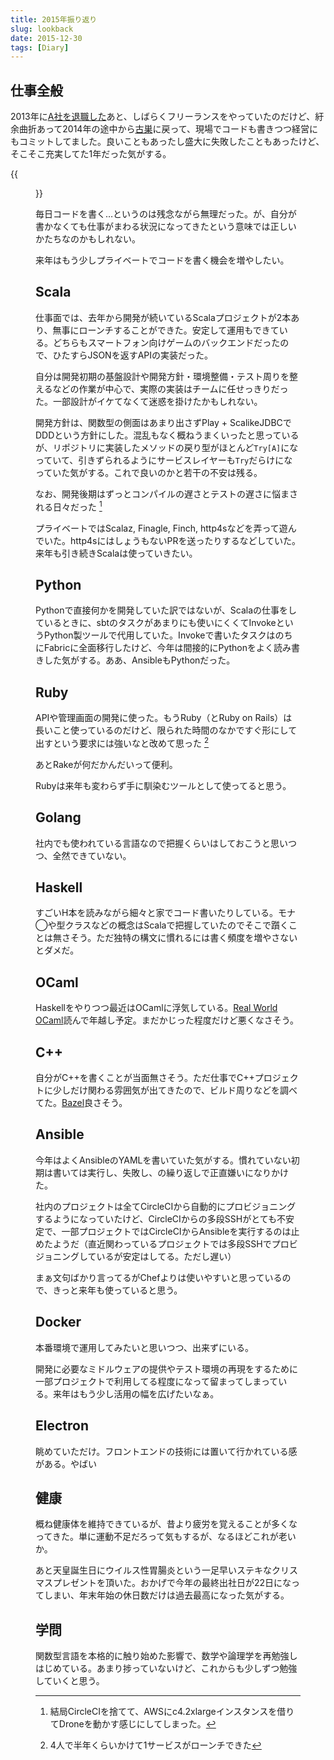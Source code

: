 ```yaml
---
title: 2015年振り返り
slug: lookback
date: 2015-12-30
tags: [Diary]
---
```


## 仕事全般

2013年に[A社を退職した](/2013/11/26/resignation.html)あと、しばらくフリーランスをやっていたのだけど、紆余曲折あって2014年の途中から[古巣](http://fzl.co.jp)に戻って、現場でコードも書きつつ経営にもコミットしてました。良いこともあったし盛大に失敗したこともあったけど、そこそこ充実してた1年だった気がする。

{{<figure src="/media/2015-12-30-lookback/2015-github-contributions.png">}}

毎日コードを書く…というのは残念ながら無理だった。が、自分が書かなくても仕事がまわる状況になってきたという意味では正しいかたちなのかもしれない。

来年はもう少しプライベートでコードを書く機会を増やしたい。

## Scala

仕事面では、去年から開発が続いているScalaプロジェクトが2本あり、無事にローンチすることができた。安定して運用もできている。どちらもスマートフォン向けゲームのバックエンドだったので、ひたすらJSONを返すAPIの実装だった。

自分は開発初期の基盤設計や開発方針・環境整備・テスト周りを整えるなどの作業が中心で、実際の実装はチームに任せっきりだった。一部設計がイケてなくて迷惑を掛けたかもしれない。

開発方針は、関数型の側面はあまり出さずPlay + ScalikeJDBCでDDDという方針にした。混乱もなく概ねうまくいったと思っているが、リポジトリに実装したメソッドの戻り型がほとんど`Try[A]`になっていて、引きずられるようにサービスレイヤーも`Try`だらけになっていた気がする。これで良いのかと若干の不安は残る。

なお、開発後期はずっとコンパイルの遅さとテストの遅さに悩まされる日々だった [^1]

プライベートではScalaz, Finagle, Finch, http4sなどを弄って遊んでいた。http4sにはしょうもないPRを送ったりするなどしていた。来年も引き続きScalaは使っていきたい。

## Python

Pythonで直接何かを開発していた訳ではないが、Scalaの仕事をしているときに、sbtのタスクがあまりにも使いにくくてInvokeというPython製ツールで代用していた。Invokeで書いたタスクはのちにFabricに全面移行したけど、今年は間接的にPythonをよく読み書きした気がする。ああ、AnsibleもPythonだった。

## Ruby

APIや管理画面の開発に使った。もうRuby（とRuby on Rails）は長いこと使っているのだけど、限られた時間のなかですぐ形にして出すという要求には強いなと改めて思った [^2]

あとRakeが何だかんだいって便利。

Rubyは来年も変わらず手に馴染むツールとして使ってると思う。

## Golang

社内でも使われている言語なので把握くらいはしておこうと思いつつ、全然できていない。

## Haskell

すごいH本を読みながら細々と家でコード書いたりしている。モナ◯や型クラスなどの概念はScalaで把握していたのでそこで躓くことは無さそう。ただ独特の構文に慣れるには書く頻度を増やさないとダメだ。

## OCaml

Haskellをやりつつ最近はOCamlに浮気している。[Real World OCaml](https://realworldocaml.org)読んで年越し予定。まだかじった程度だけど悪くなさそう。

## C++

自分がC++を書くことが当面無さそう。ただ仕事でC++プロジェクトに少しだけ関わる雰囲気が出てきたので、ビルド周りなどを調べてた。[Bazel](http://bazel.io/)良さそう。

## Ansible

今年はよくAnsibleのYAMLを書いていた気がする。慣れていない初期は書いては実行し、失敗し、の繰り返しで正直嫌いになりかけた。

社内のプロジェクトは全てCircleCIから自動的にプロビジョニングするようになっていたけど、CircleCIからの多段SSHがとても不安定で、一部プロジェクトではCircleCIからAnsibleを実行するのは止めたようだ（直近関わっているプロジェクトでは多段SSHでプロビジョニングしているが安定はしてる。ただし遅い）

まぁ文句ばかり言ってるがChefよりは使いやすいと思っているので、きっと来年も使っていると思う。

## Docker

本番環境で運用してみたいと思いつつ、出来ずにいる。

開発に必要なミドルウェアの提供やテスト環境の再現をするために一部プロジェクトで利用してる程度になって留まってしまっている。来年はもう少し活用の幅を広げたいなぁ。

## Electron

眺めていただけ。フロントエンドの技術には置いて行かれている感がある。やばい

## 健康

概ね健康体を維持できているが、昔より疲労を覚えることが多くなってきた。単に運動不足だろって気もするが、なるほどこれが老いか。

あと天皇誕生日にウイルス性胃腸炎という一足早いステキなクリスマスプレゼントを頂いた。おかげで今年の最終出社日が22日になってしまい、年末年始の休日数だけは過去最高になった気がする。

## 学問

関数型言語を本格的に触り始めた影響で、数学や論理学を再勉強しはじめている。あまり捗っていないけど、これからも少しずつ勉強していくと思う。

[^1]: 結局CircleCIを捨てて、AWSにc4.2xlargeインスタンスを借りてDroneを動かす感じにしてしまった。
[^2]: 4人で半年くらいかけて1サービスがローンチできた
